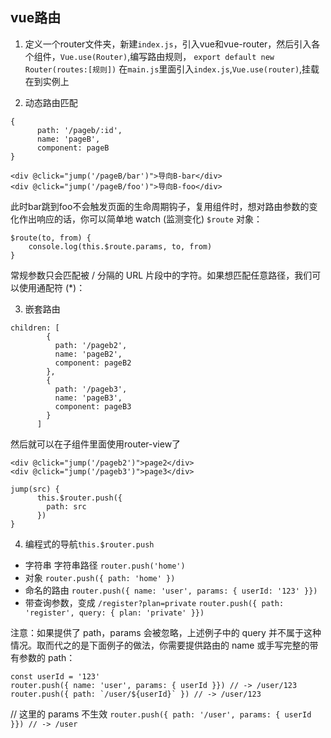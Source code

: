 
## vue路由

1. 定义一个router文件夹，新建`index.js`，引入vue和vue-router，然后引入各个组件，`Vue.use(Router)`,编写路由规则，
`export default new Router(routes:[规则])`
在`main.js`里面引入`index.js`,`Vue.use(router)`,挂载在到实例上

2. 动态路由匹配  
```
{
      path: '/pageb/:id',
      name: 'pageB',
      component: pageB
}
```
```
<div @click="jump('/pageB/bar')">导向B-bar</div>
<div @click="jump('/pageB/foo')">导向B-foo</div>
```
此时bar跳到foo不会触发页面的生命周期钩子，复用组件时，想对路由参数的变化作出响应的话，你可以简单地 watch (监测变化) `$route` 对象：
```
$route(to, from) {
    console.log(this.$route.params, to, from)
}
```
常规参数只会匹配被 / 分隔的 URL 片段中的字符。如果想匹配任意路径，我们可以使用通配符 (*)：

3. 嵌套路由
```
children: [
        {
          path: '/pageb2',
          name: 'pageB2',
          component: pageB2
        },
        {
          path: '/pageb3',
          name: 'pageB3',
          component: pageB3
        }
      ]
```
然后就可以在子组件里面使用router-view了
```
<div @click="jump('/pageb2')">page2</div>
<div @click="jump('/pageb3')">page3</div>
```
```
jump(src) {
      this.$router.push({
        path: src
      })
}
```
4. 编程式的导航`this.$router.push`
* 字符串  字符串路径
`router.push('home')`
* 对象
`router.push({ path: 'home' })`
* 命名的路由
`router.push({ name: 'user', params: { userId: '123' }})`
* 带查询参数，变成 `/register?plan=private`
`router.push({ path: 'register', query: { plan: 'private' }})`

注意：如果提供了 path，params 会被忽略，上述例子中的 query 并不属于这种情况。取而代之的是下面例子的做法，你需要提供路由的 name 或手写完整的带有参数的 path：
```
const userId = '123'
router.push({ name: 'user', params: { userId }}) // -> /user/123
router.push({ path: `/user/${userId}` }) // -> /user/123
```
// 这里的 params 不生效
`router.push({ path: '/user', params: { userId }}) // -> /user`